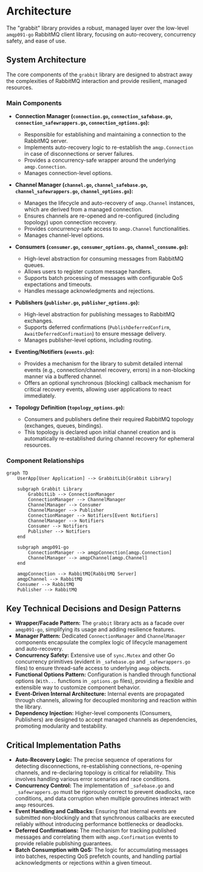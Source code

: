 # Architecture

The "grabbit" library provides a robust, managed layer over the low-level `amqp091-go` RabbitMQ client library, focusing on auto-recovery, concurrency safety, and ease of use.

## System Architecture

The core components of the `grabbit` library are designed to abstract away the complexities of RabbitMQ interaction and provide resilient, managed resources.

### Main Components

*   **Connection Manager (`connection.go`, `connection_safebase.go`, `connection_safewrappers.go`, `connection_options.go`):**
    *   Responsible for establishing and maintaining a connection to the RabbitMQ server.
    *   Implements auto-recovery logic to re-establish the `amqp.Connection` in case of disconnections or server failures.
    *   Provides a concurrency-safe wrapper around the underlying `amqp.Connection`.
    *   Manages connection-level options.

*   **Channel Manager (`channel.go`, `channel_safebase.go`, `channel_safewrappers.go`, `channel_options.go`):**
    *   Manages the lifecycle and auto-recovery of `amqp.Channel` instances, which are derived from a managed connection.
    *   Ensures channels are re-opened and re-configured (including topology) upon connection recovery.
    *   Provides concurrency-safe access to `amqp.Channel` functionalities.
    *   Manages channel-level options.

*   **Consumers (`consumer.go`, `consumer_options.go`, `channel_consume.go`):**
    *   High-level abstraction for consuming messages from RabbitMQ queues.
    *   Allows users to register custom message handlers.
    *   Supports batch processing of messages with configurable QoS expectations and timeouts.
    *   Handles message acknowledgments and rejections.

*   **Publishers (`publisher.go`, `publisher_options.go`):**
    *   High-level abstraction for publishing messages to RabbitMQ exchanges.
    *   Supports deferred confirmations (`PublishDeferredConfirm`, `AwaitDeferredConfirmation`) to ensure message delivery.
    *   Manages publisher-level options, including routing.

*   **Eventing/Notifiers (`events.go`):**
    *   Provides a mechanism for the library to submit detailed internal events (e.g., connection/channel recovery, errors) in a non-blocking manner via a buffered channel.
    *   Offers an optional synchronous (blocking) callback mechanism for critical recovery events, allowing user applications to react immediately.

*   **Topology Definition (`topology_options.go`):**
    *   Consumers and publishers define their required RabbitMQ topology (exchanges, queues, bindings).
    *   This topology is declared upon initial channel creation and is automatically re-established during channel recovery for ephemeral resources.

### Component Relationships

```mermaid
graph TD
    UserApp[User Application] --> GrabbitLib[Grabbit Library]

    subgraph Grabbit Library
        GrabbitLib --> ConnectionManager
        ConnectionManager --> ChannelManager
        ChannelManager --> Consumer
        ChannelManager --> Publisher
        ConnectionManager --> Notifiers[Event Notifiers]
        ChannelManager --> Notifiers
        Consumer --> Notifiers
        Publisher --> Notifiers
    end

    subgraph amqp091-go
        ConnectionManager --> amqpConnection[amqp.Connection]
        ChannelManager --> amqpChannel[amqp.Channel]
    end

    amqpConnection --> RabbitMQ[RabbitMQ Server]
    amqpChannel --> RabbitMQ
    Consumer --> RabbitMQ
    Publisher --> RabbitMQ
```

## Key Technical Decisions and Design Patterns

*   **Wrapper/Facade Pattern:** The `grabbit` library acts as a facade over `amqp091-go`, simplifying its usage and adding resilience features.
*   **Manager Pattern:** Dedicated `ConnectionManager` and `ChannelManager` components encapsulate the complex logic of lifecycle management and auto-recovery.
*   **Concurrency Safety:** Extensive use of `sync.Mutex` and other Go concurrency primitives (evident in `_safebase.go` and `_safewrappers.go` files) to ensure thread-safe access to underlying `amqp` objects.
*   **Functional Options Pattern:** Configuration is handled through functional options (`With...` functions in `_options.go` files), providing a flexible and extensible way to customize component behavior.
*   **Event-Driven Internal Architecture:** Internal events are propagated through channels, allowing for decoupled monitoring and reaction within the library.
*   **Dependency Injection:** Higher-level components (Consumers, Publishers) are designed to accept managed channels as dependencies, promoting modularity and testability.

## Critical Implementation Paths

*   **Auto-Recovery Logic:** The precise sequence of operations for detecting disconnections, re-establishing connections, re-opening channels, and re-declaring topology is critical for reliability. This involves handling various error scenarios and race conditions.
*   **Concurrency Control:** The implementation of `_safebase.go` and `_safewrappers.go` must be rigorously correct to prevent deadlocks, race conditions, and data corruption when multiple goroutines interact with `amqp` resources.
*   **Event Handling and Callbacks:** Ensuring that internal events are submitted non-blockingly and that synchronous callbacks are executed reliably without introducing performance bottlenecks or deadlocks.
*   **Deferred Confirmations:** The mechanism for tracking published messages and correlating them with `amqp.Confirmation` events to provide reliable publishing guarantees.
*   **Batch Consumption with QoS:** The logic for accumulating messages into batches, respecting QoS prefetch counts, and handling partial acknowledgments or rejections within a given timeout.